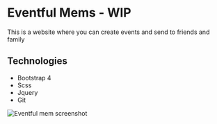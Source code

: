 # Eventful Mems - WIP
This is a website where you can create events and send to friends and family

## Technologies
* Bootstrap 4
* Scss
* Jquery
* Git

![Eventful mem screenshot](/img/logo.png)

